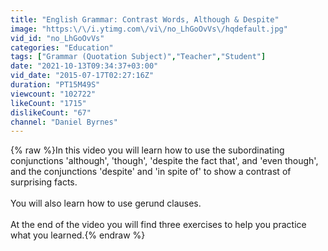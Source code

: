 ```yaml
---
title: "English Grammar: Contrast Words, Although & Despite"
image: "https:\/\/i.ytimg.com\/vi\/no_LhGoOvVs\/hqdefault.jpg"
vid_id: "no_LhGoOvVs"
categories: "Education"
tags: ["Grammar (Quotation Subject)","Teacher","Student"]
date: "2021-10-13T09:34:37+03:00"
vid_date: "2015-07-17T02:27:16Z"
duration: "PT15M49S"
viewcount: "102722"
likeCount: "1715"
dislikeCount: "67"
channel: "Daniel Byrnes"
---
```

{% raw %}In this video you will learn how to use the subordinating conjunctions 'although', 'though', 'despite the fact  that', and 'even though', and the conjunctions 'despite' and 'in spite of' to show a contrast of surprising facts.<br /><br />You will also learn how to use gerund clauses.<br /><br />At the end of the video you will find three exercises to help you practice what you learned.{% endraw %}
